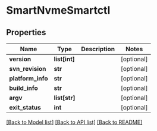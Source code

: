 # SmartNvmeSmartctl

## Properties
Name | Type | Description | Notes
------------ | ------------- | ------------- | -------------
**version** | **list[int]** |  | [optional] 
**svn_revision** | **str** |  | [optional] 
**platform_info** | **str** |  | [optional] 
**build_info** | **str** |  | [optional] 
**argv** | **list[str]** |  | [optional] 
**exit_status** | **int** |  | [optional] 

[[Back to Model list]](../README.md#documentation-for-models) [[Back to API list]](../README.md#documentation-for-api-endpoints) [[Back to README]](../README.md)


